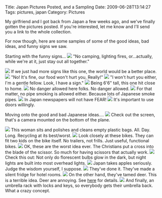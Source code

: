 Title: Japan Pictures Posted, and a Sampling
Date: 2009-06-28T13:14:27
Tags: pictures, japan
Category: Pictures

My girlfriend and I got back from Japan a few weeks ago, and we've finally gotten the pictures posted. If you're interested, let me know and I'll send you a link to the whole collection.

For now though, here are some samples of some of the good ideas, bad ideas, and funny signs we saw.

Starting with the funny signs...
<img src="http://michaeljaylissner.com/files/images/Actually,%20keep%20out.jpg">
"No camping, lighting fires, or...actually, while we're at it, just stay out all together."

<img src="http://michaeljaylissner.com/files/images/Do%20it%20at%20the%20office.jpg">
If we just had more signs like this one, the world would be a better place.

<img src="http://michaeljaylissner.com/files/images/Foods%20mall.jpg">
"No! It's fine, our food won't hurt you. Really!"

<img src="http://michaeljaylissner.com/files/images/Gentle%20Man.jpg">
"I won't hurt you either, I'm a gentle fellow. Look, I have a sign."

<img src="http://michaeljaylissner.com/files/images/My%20Head.jpg">
Being 6'6" tall, this one hit close to home.

<img src="http://michaeljaylissner.com/files/images/No%20danger.jpg">
No danger allowed here folks. No danger allowed.

<img src="http://michaeljaylissner.com/files/images/No%20Smoking.jpg">
For that matter, no pipe smoking is allowed either. Because lots of Japanese smoke pipes.

<img src="http://michaeljaylissner.com/files/images/The%20Japan%20Times.jpg">
In Japan newspapers will not have FEAR!

<img src="http://michaeljaylissner.com/files/images/Please%20use%20it%20willingly.jpg">
It's important to use doors willingly.

Moving onto the good and bad Japanese ideas....
<img src="http://michaeljaylissner.com/files/images/Airplane%20camera.jpg">
Check out the screen, that's a camera mounted on the bottom of the plane.

<img src="http://michaeljaylissner.com/files/images/Bag%20lady.jpg">
This woman sits and polishes and cleans empty plastic bags. All. Day. Long. Recycling at its best/worst.

<img src="http://michaeljaylissner.com/files/images/Bikes%20as%20stroller.jpg">
Look closely at these bikes. They can fit two kids on the bike itself. No trailers, not frills. Just useful, functional bikes.

<img src="http://michaeljaylissner.com/files/images/Cross%20scissors.jpg">
OK, these are the worst idea ever. The Christians put a cross into the blade of the scissor. So much for having scissors that actually work.

<img src="http://michaeljaylissner.com/files/images/Nightlite.jpg">
Check this out: Not only do florescent bulbs glow in the dark, but night lights are built into most overhead lights. 

<img src="http://michaeljaylissner.com/files/images/Packaged%20apples.jpg">
Japan takes apples seriously. Judge the wisdom yourself, I suppose.

<img src="http://michaeljaylissner.com/files/images/Soundless%20Refrigerator.jpg">
They've done it. They've made a silent fridge for hotel rooms.

<img src="http://michaeljaylissner.com/files/images/Tame%20deer.jpg">
On the other hand, they've tamed deer. This is a terrible idea. Deer are annoying. See <a href="http://michaeljaylissner.com/node/403">here</a> for details.

<img src="http://michaeljaylissner.com/files/images/Umbrella%20racks.jpg">
And finally, an umbrella rack with locks and keys, so everybody gets their umbrella back. What a crazy concept.
